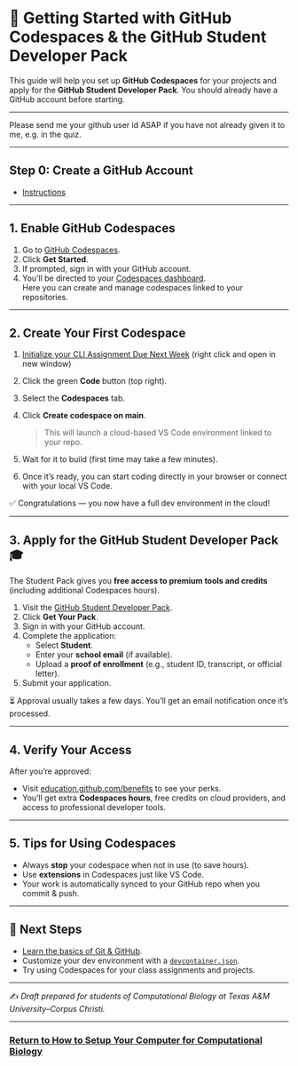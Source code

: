# 🚀 Getting Started with GitHub Codespaces & the GitHub Student Developer Pack

This guide will help you set up **GitHub Codespaces** for your projects and apply for the **GitHub Student Developer Pack**. You should already have a GitHub account before starting.

---

Please send me your github user id ASAP if you have not already given it to me, e.g. in the quiz. 

---

## Step 0: Create a GitHub Account 
- [Instructions](howto_github_acct.md) 


  

---

## 1. Enable GitHub Codespaces

1. Go to [GitHub Codespaces](https://github.com/features/codespaces).
2. Click **Get Started**.
3. If prompted, sign in with your GitHub account.
4. You’ll be directed to your [Codespaces dashboard](https://github.com/codespaces).  
   Here you can create and manage codespaces linked to your repositories.

---

## 2. Create Your First Codespace

1. [Initialize your CLI Assignment Due Next Week](https://classroom.github.com/a/EWxbhNfJ)  (right click and open in new window)
2. Click the green **Code** button (top right).
3. Select the **Codespaces** tab.
4. Click **Create codespace on main**.  
   > This will launch a cloud-based VS Code environment linked to your repo.

5. Wait for it to build (first time may take a few minutes).
6. Once it’s ready, you can start coding directly in your browser or connect with your local VS Code.

✅ Congratulations — you now have a full dev environment in the cloud!

---

## 3. Apply for the GitHub Student Developer Pack 🎓

The Student Pack gives you **free access to premium tools and credits** (including additional Codespaces hours).  

1. Visit the [GitHub Student Developer Pack](https://education.github.com/pack).
2. Click **Get Your Pack**.
3. Sign in with your GitHub account.
4. Complete the application:
   - Select **Student**.
   - Enter your **school email** (if available).
   - Upload a **proof of enrollment** (e.g., student ID, transcript, or official letter).
5. Submit your application.

⏳ Approval usually takes a few days. You’ll get an email notification once it’s processed.

---

## 4. Verify Your Access

After you’re approved:  
- Visit [education.github.com/benefits](https://education.github.com/benefits) to see your perks.  
- You’ll get extra **Codespaces hours**, free credits on cloud providers, and access to professional developer tools.

---

## 5. Tips for Using Codespaces

- Always **stop** your codespace when not in use (to save hours).  
- Use **extensions** in Codespaces just like VS Code.  
- Your work is automatically synced to your GitHub repo when you commit & push.  

---

## 📌 Next Steps

- [Learn the basics of Git & GitHub](https://docs.github.com/en/get-started/quickstart).  
- Customize your dev environment with a [`devcontainer.json`](https://docs.github.com/en/codespaces/setting-up-your-project-for-codespaces/creating-a-codespace-for-your-repository).  
- Try using Codespaces for your class assignments and projects.  

---

✍️ *Draft prepared for students of Computational Biology at Texas A&M University–Corpus Christi.*  


---

### [Return to How to Setup Your Computer for Computational Biology](https://github.com/tamucc-comp-bio/how_to/blob/main/howto_setup_computer.md)
